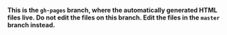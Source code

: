**This is the `gh-pages` branch, where the automatically generated HTML files live. Do not edit the files on this branch. Edit the files in the `master` branch instead.**
